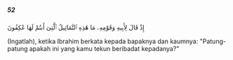 ##### 52

<span class="ayah">إِذْ قَالَ لِأَبِيهِ وَقَوْمِهِۦ مَا هَٰذِهِ ٱلتَّمَاثِيلُ ٱلَّتِىٓ أَنتُمْ لَهَا عَٰكِفُونَ</span>

<span class="ayah_translation">(Ingatlah), ketika Ibrahim berkata kepada bapaknya dan kaumnya: "Patung-patung apakah ini yang kamu tekun beribadat kepadanya?"</span>
